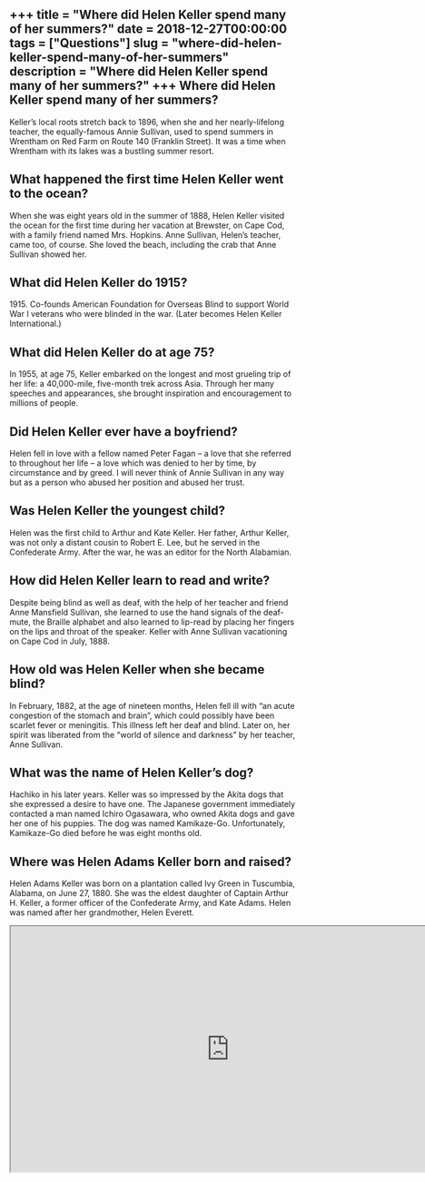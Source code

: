 +++
title = "Where did Helen Keller spend many of her summers?"
date = 2018-12-27T00:00:00
tags = ["Questions"]
slug = "where-did-helen-keller-spend-many-of-her-summers"
description = "Where did Helen Keller spend many of her summers?"
+++
Where did Helen Keller spend many of her summers?
-------------------------------------------------

Keller’s local roots stretch back to 1896, when she and her nearly-lifelong teacher, the equally-famous Annie Sullivan, used to spend summers in Wrentham on Red Farm on Route 140 (Franklin Street). It was a time when Wrentham with its lakes was a bustling summer resort.

What happened the first time Helen Keller went to the ocean?
------------------------------------------------------------

When she was eight years old in the summer of 1888, Helen Keller visited the ocean for the first time during her vacation at Brewster, on Cape Cod, with a family friend named Mrs. Hopkins. Anne Sullivan, Helen’s teacher, came too, of course. She loved the beach, including the crab that Anne Sullivan showed her.

What did Helen Keller do 1915?
------------------------------

1915\. Co-founds American Foundation for Overseas Blind to support World War I veterans who were blinded in the war. (Later becomes Helen Keller International.)

What did Helen Keller do at age 75?
-----------------------------------

In 1955, at age 75, Keller embarked on the longest and most grueling trip of her life: a 40,000-mile, five-month trek across Asia. Through her many speeches and appearances, she brought inspiration and encouragement to millions of people.

Did Helen Keller ever have a boyfriend?
---------------------------------------

Helen fell in love with a fellow named Peter Fagan – a love that she referred to throughout her life – a love which was denied to her by time, by circumstance and by greed. I will never think of Annie Sullivan in any way but as a person who abused her position and abused her trust.

Was Helen Keller the youngest child?
------------------------------------

Helen was the first child to Arthur and Kate Keller. Her father, Arthur Keller, was not only a distant cousin to Robert E. Lee, but he served in the Confederate Army. After the war, he was an editor for the North Alabamian.

How did Helen Keller learn to read and write?
---------------------------------------------

Despite being blind as well as deaf, with the help of her teacher and friend Anne Mansfield Sullivan, she learned to use the hand signals of the deaf-mute, the Braille alphabet and also learned to lip-read by placing her fingers on the lips and throat of the speaker. Keller with Anne Sullivan vacationing on Cape Cod in July, 1888.

How old was Helen Keller when she became blind?
-----------------------------------------------

In February, 1882, at the age of nineteen months, Helen fell ill with “an acute congestion of the stomach and brain”, which could possibly have been scarlet fever or meningitis. This illness left her deaf and blind. Later on, her spirit was liberated from the “world of silence and darkness” by her teacher, Anne Sullivan.

What was the name of Helen Keller’s dog?
----------------------------------------

Hachiko in his later years. Keller was so impressed by the Akita dogs that she expressed a desire to have one. The Japanese government immediately contacted a man named Ichiro Ogasawara, who owned Akita dogs and gave her one of his puppies. The dog was named Kamikaze-Go. Unfortunately, Kamikaze-Go died before he was eight months old.

Where was Helen Adams Keller born and raised?
---------------------------------------------

Helen Adams Keller was born on a plantation called Ivy Green in Tuscumbia, Alabama, on June 27, 1880. She was the eldest daughter of Captain Arthur H. Keller, a former officer of the Confederate Army, and Kate Adams. Helen was named after her grandmother, Helen Everett.

<iframe allow="accelerometer; autoplay; clipboard-write; encrypted-media; gyroscope; picture-in-picture" allowfullscreen="" class="__youtube_prefs__  epyt-is-override  no-lazyload" data-no-lazy="1" data-origheight="433" data-origwidth="770" data-skipgform_ajax_framebjll="" height="433" id="_ytid_94462" loading="lazy" src="https://www.youtube.com/embed/Rb2HaLd4D_E?enablejsapi=1&autoplay=0&cc_load_policy=0&cc_lang_pref=&iv_load_policy=1&loop=0&modestbranding=0&rel=1&fs=1&playsinline=0&autohide=2&theme=dark&color=red&controls=1&" title="YouTube player" width="770"></iframe>